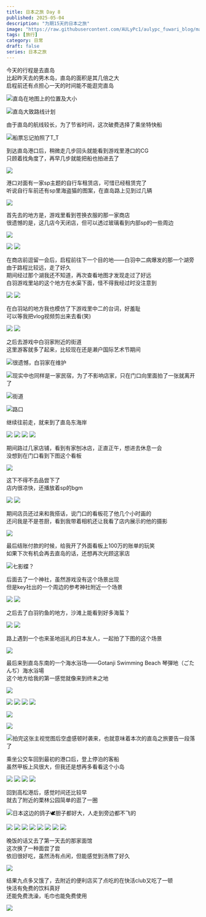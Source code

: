 ```yaml
---
title: 日本之旅 Day 8
published: 2025-05-04
description: "为期15天的日本之旅"
image: "https://raw.githubusercontent.com/AULyPc1/aulypc_fuwari_blog/main/picture/mypic/data/japan_trip/day8_4/DSC_1706.webp"
tags: [旅行]
category: 日常
draft: false
series: 日本之旅
---
```


今天的行程是去直岛  
比起昨天去的男木岛，直岛的面积是其几倍之大  
启程前还有点担心一天的时间能不能逛完直岛  

![](https://raw.githubusercontent.com/AULyPc1/aulypc_fuwari_blog/main/picture/mypic/data/japan_trip/day8_4/zhidao-map.webp '直岛在地图上的位置及大小')

![](https://raw.githubusercontent.com/AULyPc1/aulypc_fuwari_blog/main/picture/mypic/data/japan_trip/day8_4/zhidaoluxian.webp '直岛大致路线计划')

由于直岛的航线较长，为了节省时间，这次破费选择了乘坐特快船  

![](https://raw.githubusercontent.com/AULyPc1/aulypc_fuwari_blog/main/picture/mypic/data/japan_trip/day8_4/DSC_1621.webp '船票忘记拍照了T_T')

到达直岛港口后，稍微走几步回头就能看到游戏里港口的CG  
只顾着找角度了，再早几步就能把船也拍进去了  

![](https://raw.githubusercontent.com/AULyPc1/aulypc_fuwari_blog/main/picture/mypic/data/japan_trip/day8_4/3.webp)

港口对面有一家sp主题的自行车租赁店，可惜已经租赁完了  
听说自行车前还有sp里海盗猫的图案，在直岛路上见到过几辆  

![](https://raw.githubusercontent.com/AULyPc1/aulypc_fuwari_blog/main/picture/mypic/data/japan_trip/day8_4/DSC_1629.webp)

首先去的地方是，游戏里看到苍换衣服的那一家商店  
很遗憾的是，这几店今天闭店，但可以透过玻璃看到内部sp的一些周边  

![](https://raw.githubusercontent.com/AULyPc1/aulypc_fuwari_blog/main/picture/mypic/data/japan_trip/day8_4/4.webp)

![](https://raw.githubusercontent.com/AULyPc1/aulypc_fuwari_blog/main/picture/mypic/data/japan_trip/day8_4/DSC_1633.webp)
![](https://raw.githubusercontent.com/AULyPc1/aulypc_fuwari_blog/main/picture/mypic/data/japan_trip/day8_4/DSC_1631.webp)

在商店前逗留一会后，启程前往下一个目的地——白羽中二病爆发的那一个湖旁  
由于路程比较远，走了好久  
期间经过那个湖我还不知道，再次查看地图才发现走过了好远  
白羽游戏里站的这个地方在水渠下面，怪不得我经过时没注意到  

![](https://raw.githubusercontent.com/AULyPc1/aulypc_fuwari_blog/main/picture/mypic/data/japan_trip/day8_4/DSC_1642.webp)
![](https://raw.githubusercontent.com/AULyPc1/aulypc_fuwari_blog/main/picture/mypic/data/japan_trip/day8_4/DSC_1644.webp)

在白羽站的地方我也模仿了下游戏里中二的台词，好羞耻  
可以等我把vlog视频剪出来去看(笑)  

![](https://raw.githubusercontent.com/AULyPc1/aulypc_fuwari_blog/main/picture/mypic/data/japan_trip/day8_4/1.webp)
![](https://raw.githubusercontent.com/AULyPc1/aulypc_fuwari_blog/main/picture/mypic/data/japan_trip/day8_4/11.webp)

之后去游戏中白羽家附近的街道  
这里游客就多了起来，比较现在还是濑户国际艺术节期间  

![](https://raw.githubusercontent.com/AULyPc1/aulypc_fuwari_blog/main/picture/mypic/data/japan_trip/day8_4/5.webp '很遗憾，白羽家在维护')

![](https://raw.githubusercontent.com/AULyPc1/aulypc_fuwari_blog/main/picture/mypic/data/japan_trip/day8_4/6.webp '现实中也同样是一家民宿，为了不影响店家，只在门口向里面拍了一张就离开了')

![](https://raw.githubusercontent.com/AULyPc1/aulypc_fuwari_blog/main/picture/mypic/data/japan_trip/day8_4/7.webp '街道')

![](https://raw.githubusercontent.com/AULyPc1/aulypc_fuwari_blog/main/picture/mypic/data/japan_trip/day8_4/8.webp '路口')

继续往前走，就来到了直岛东海岸  

![](https://raw.githubusercontent.com/AULyPc1/aulypc_fuwari_blog/main/picture/mypic/data/japan_trip/day8_4/DSC_1707.webp)
![](https://raw.githubusercontent.com/AULyPc1/aulypc_fuwari_blog/main/picture/mypic/data/japan_trip/day8_4/DSC_1683.webp)
![](https://raw.githubusercontent.com/AULyPc1/aulypc_fuwari_blog/main/picture/mypic/data/japan_trip/day8_4/DSC_1685.webp)
![](https://raw.githubusercontent.com/AULyPc1/aulypc_fuwari_blog/main/picture/mypic/data/japan_trip/day8_4/DSC_1691.webp)

期间路过几家店铺，看到有家刨冰店，正直正午，想进去休息一会  
没想到在门口看到下图这个看板  

![](https://raw.githubusercontent.com/AULyPc1/aulypc_fuwari_blog/main/picture/mypic/data/japan_trip/day8_4/DSC_1706.webp)

这下不得不去品尝下了  
店内很凉快，还播放着sp的bgm  

![](https://raw.githubusercontent.com/AULyPc1/aulypc_fuwari_blog/main/picture/mypic/data/japan_trip/day8_4/IMG_20250504_123739.webp)
![](https://raw.githubusercontent.com/AULyPc1/aulypc_fuwari_blog/main/picture/mypic/data/japan_trip/day8_4/IMG_20250504_122315.webp)

期间店员还过来和我搭话，说门口的看板花了他几个小时画的  
还问我是不是苍厨，看到我带着相机还让我看了店内展示的他的摄影  

![](https://raw.githubusercontent.com/AULyPc1/aulypc_fuwari_blog/main/picture/mypic/data/japan_trip/day8_4/DSC_1702.webp)

最后结账付款的时候，给我开了外面看板上100万的账单的玩笑  
如果下次有机会再去直岛的话，还想再次光顾这家店  

![](https://raw.githubusercontent.com/AULyPc1/aulypc_fuwari_blog/main/picture/mypic/data/japan_trip/day8_4/DSC_1721.webp '七影蝶？')

后面去了一个神社，虽然游戏没有这个场景出现  
但是key社出的一个周边的参考神社附近一个场景  

![](https://raw.githubusercontent.com/AULyPc1/aulypc_fuwari_blog/main/picture/mypic/data/japan_trip/day8_4/2.webp)
![](https://raw.githubusercontent.com/AULyPc1/aulypc_fuwari_blog/main/picture/mypic/data/japan_trip/day8_4/DSC_1698.webp)

之后去了白羽钓鱼的地方，沙滩上能看到好多海蜇？  

![](https://raw.githubusercontent.com/AULyPc1/aulypc_fuwari_blog/main/picture/mypic/data/japan_trip/day8_4/DSC_1708.webp)
![](https://raw.githubusercontent.com/AULyPc1/aulypc_fuwari_blog/main/picture/mypic/data/japan_trip/day8_4/DSC_1718.webp)

路上遇到一个也来圣地巡礼的日本友人，一起拍了下图的这个场景  

![](https://raw.githubusercontent.com/AULyPc1/aulypc_fuwari_blog/main/picture/mypic/data/japan_trip/day8_4/12.webp)

最后来到直岛东南的一个海水浴场——Gotanji Swimming Beach 琴弾地（ごたんぢ）海水浴場  
这个地方给我的第一感觉就像来到终末之地  

![](https://raw.githubusercontent.com/AULyPc1/aulypc_fuwari_blog/main/picture/mypic/data/japan_trip/day8_4/DSC_1726.webp)

![](https://raw.githubusercontent.com/AULyPc1/aulypc_fuwari_blog/main/picture/mypic/data/japan_trip/day8_4/DSC_1740.webp)
![](https://raw.githubusercontent.com/AULyPc1/aulypc_fuwari_blog/main/picture/mypic/data/japan_trip/day8_4/DSC_1729.webp)
![](https://raw.githubusercontent.com/AULyPc1/aulypc_fuwari_blog/main/picture/mypic/data/japan_trip/day8_4/DSC_1731.webp)
![](https://raw.githubusercontent.com/AULyPc1/aulypc_fuwari_blog/main/picture/mypic/data/japan_trip/day8_4/DSC_1732.webp)

![](https://raw.githubusercontent.com/AULyPc1/aulypc_fuwari_blog/main/picture/mypic/data/japan_trip/day8_4/9.webp)

![](https://raw.githubusercontent.com/AULyPc1/aulypc_fuwari_blog/main/picture/mypic/data/japan_trip/day8_4/13.webp)

![](https://raw.githubusercontent.com/AULyPc1/aulypc_fuwari_blog/main/picture/mypic/data/japan_trip/day8_4/10.webp '拍完这张主视觉图后空虚感顿时袭来，也就意味着本次的直岛之旅要告一段落了')

乘坐公交车回到最初的港口后，登上停泊的客船  
虽然甲板上风很大，但我还是想再多看看这个小岛  

![](https://raw.githubusercontent.com/AULyPc1/aulypc_fuwari_blog/main/picture/mypic/data/japan_trip/day8_4/DSC_1744.webp)
![](https://raw.githubusercontent.com/AULyPc1/aulypc_fuwari_blog/main/picture/mypic/data/japan_trip/day8_4/DSC_1745.webp)
![](https://raw.githubusercontent.com/AULyPc1/aulypc_fuwari_blog/main/picture/mypic/data/japan_trip/day8_4/DSC_1746.webp)
![](https://raw.githubusercontent.com/AULyPc1/aulypc_fuwari_blog/main/picture/mypic/data/japan_trip/day8_4/DSC_1750.webp)

回到高松港后，感觉时间还比较早  
就去了附近的栗林公园简单的逛了一圈  

![](https://raw.githubusercontent.com/AULyPc1/aulypc_fuwari_blog/main/picture/mypic/data/japan_trip/day8_4/DSC_1756.webp '日本这边的鸽子🕊胆子都好大，人走到旁边都不飞的')

![](https://raw.githubusercontent.com/AULyPc1/aulypc_fuwari_blog/main/picture/mypic/data/japan_trip/day8_4/DSC_1761.webp)
![](https://raw.githubusercontent.com/AULyPc1/aulypc_fuwari_blog/main/picture/mypic/data/japan_trip/day8_4/DSC_1764.webp)
![](https://raw.githubusercontent.com/AULyPc1/aulypc_fuwari_blog/main/picture/mypic/data/japan_trip/day8_4/DSC_1765.webp)
![](https://raw.githubusercontent.com/AULyPc1/aulypc_fuwari_blog/main/picture/mypic/data/japan_trip/day8_4/DSC_1768.webp)
![](https://raw.githubusercontent.com/AULyPc1/aulypc_fuwari_blog/main/picture/mypic/data/japan_trip/day8_4/DSC_1769.webp)
![](https://raw.githubusercontent.com/AULyPc1/aulypc_fuwari_blog/main/picture/mypic/data/japan_trip/day8_4/DSC_1771.webp)
![](https://raw.githubusercontent.com/AULyPc1/aulypc_fuwari_blog/main/picture/mypic/data/japan_trip/day8_4/DSC_1776.webp)
![](https://raw.githubusercontent.com/AULyPc1/aulypc_fuwari_blog/main/picture/mypic/data/japan_trip/day8_4/DSC_1780.webp)

晚饭的话又去了第一天去的那家面馆  
这次换了一种面尝了尝  
依旧很好吃，虽然汤有点闲，但能感觉到汤熬了好久  

![](https://raw.githubusercontent.com/AULyPc1/aulypc_fuwari_blog/main/picture/mypic/data/japan_trip/day8_4/IMG_20250504_153914.webp)

结果九点多又饿了，去附近的便利店买了点吃的在快活club又吃了一顿  
快活有免费的饮料真好  
还能免费洗澡，毛巾也能免费使用  

![](https://raw.githubusercontent.com/AULyPc1/aulypc_fuwari_blog/main/picture/mypic/data/japan_trip/day8_4/IMG_20250504_213239.webp)